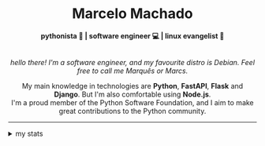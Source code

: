 <h1 align="center"> Marcelo Machado </h1>
    
<div align="center">
<b>pythonista 🐍 | software engineer 💻 | linux evangelist 🐧</b>
<br>
<br>

<i>hello there! I'm a software engineer, and my favourite distro is Debian. Feel free to call me Marquês or Marcs.</i>

<p>

My main knowledge in technologies are **Python**, **FastAPI**, **Flask** and **Django**. But I'm also comfortable using **Node.js**. <br/>
I'm a proud member of the Python Software Foundation, and I aim to make great contributions to the Python community.
</p>

</div>

---

<details closed>    
<summary>my stats</summary>

<!--START_SECTION:waka-->
**I'm a Night 🦉** 

```text
🌞 Morning    23 commits     ██░░░░░░░░░░░░░░░░░░░░░░░   8.68% 
🌆 Daytime    97 commits     █████████░░░░░░░░░░░░░░░░   36.6% 
🌃 Evening    129 commits    ████████████░░░░░░░░░░░░░   48.68% 
🌙 Night      16 commits     █░░░░░░░░░░░░░░░░░░░░░░░░   6.04%

```


📊 **This Week I Spent My Time On** 

```text
⌚︎ Time Zone: America/Sao_Paulo

💬 Programming Languages: 
Python                   8 hrs 21 mins       ███████████████░░░░░░░░░░   60.2% 
TypeScript               3 hrs 30 mins       ██████░░░░░░░░░░░░░░░░░░░   25.31% 
Emacs Lisp               41 mins             █░░░░░░░░░░░░░░░░░░░░░░░░   5.02% 
Git                      12 mins             ░░░░░░░░░░░░░░░░░░░░░░░░░   1.5% 
CSV                      8 mins              ░░░░░░░░░░░░░░░░░░░░░░░░░   1.03%

🔥 Editors: 
VS Code                  13 hrs 5 mins       ███████████████████████░░   94.21% 
Emacs                    48 mins             █░░░░░░░░░░░░░░░░░░░░░░░░   5.79%

💻 Operating System: 
Windows                  8 hrs 4 mins        ██████████████░░░░░░░░░░░   58.13% 
Linux                    5 hrs 48 mins       ██████████░░░░░░░░░░░░░░░   41.87%

```


 Last Updated on 10/05/2024
<!--END_SECTION:waka-->

<!-- <div>
        <a target="_blank" rel="noopener noreferrer" href="https://github.com/mmaachado?tab=repositories"><img src="https://github-readme-stats.vercel.app/api/top-langs/?username=mmaachado&hide=html,css,swift,ruby&langs_count=6&hide_border=true&layout=compact&show_icons=true&line_height=10&theme=transparent&title_color=4a86d1&custom_title=favourite%20languages"
       alt="most used languages" align="right"></a>
     <a target="_blank" rel="noopener noreferrer" href="https://wakatime.com/@mmachado"><img width="400rem" src="https://github-readme-stats.vercel.app/api/wakatime?username=mmachado&theme=transparent&hide_border=true&hide=markdown,html,css,text,other,yaml,json,prolog,dart,docker,xml,gitconfig,TSQL&hide_title=true&line_height=50&langs_count=4&layout=default" alt="wakatime stats" align="left" /></a> 
        

</div>

 <img src="https://raw.githubusercontent.com/MicaelliMedeiros/micaellimedeiros/master/image/computer-illustration.png" min-width="400px" max-width="400px" width="400px" align="right" alt="computer-illustration.png"> -->
<!-- [![Buy me a coffee](https://img.shields.io/badge/Buy%20Me%20a%20Coffee-ffdd00?style=for-the-badge&logo=buy-me-a-coffee&logoColor=black)](https://www.buymeacoffee.com/anticodingclub) -->

</details>
